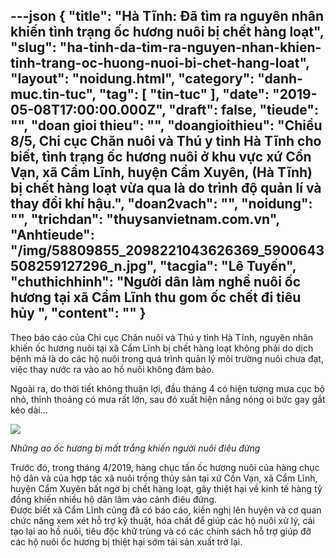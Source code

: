---json
{
    "title": "Hà Tĩnh: Đã tìm ra nguyên nhân khiến tình trạng ốc hương nuôi bị chết hàng loạt",
    "slug": "ha-tinh-da-tim-ra-nguyen-nhan-khien-tinh-trang-oc-huong-nuoi-bi-chet-hang-loat",
    "layout": "noidung.html",
    "category": "danh-muc.tin-tuc",
    "tag": [
        "tin-tuc"
    ],
    "date": "2019-05-08T17:00:00.000Z",
    "draft": false,
    "tieude": "",
    "doan gioi thieu": "",
    "doangioithieu": "Chiều 8/5, Chi cục Chăn nuôi và Thú y tỉnh Hà Tĩnh cho biết, tình trạng ốc hương nuôi ở khu vực xứ Cồn Vạn, xã Cẩm Lĩnh, huyện Cẩm Xuyên, (Hà Tĩnh) bị chết hàng loạt vừa qua là do trình độ quản lí và thay đổi khí hậu.",
    "doan2vach": "",
    "noidung": "",
    "trichdan": "thuysanvietnam.com.vn",
    "Anhtieude": "/img/58809855_2098221043626369_5900643508259127296_n.jpg",
    "tacgia": "Lê Tuyến",
    "chuthichhinh": "Người dân làm nghề nuôi ốc hương tại xã Cẩm Lĩnh thu gom ốc chết đi tiêu hủy ",
    "__content__": ""
}
---
<p>Theo b&aacute;o c&aacute;o của Chi cục Chăn nu&ocirc;i v&agrave; Th&uacute; y tỉnh H&agrave; Tĩnh, nguy&ecirc;n nh&acirc;n khiến ốc hương nu&ocirc;i tại x&atilde; Cẩm Lĩnh bị chết h&agrave;ng loạt kh&ocirc;ng phải do dịch bệnh m&agrave; l&agrave; do c&aacute;c hộ nu&ocirc;i trong qu&aacute; tr&igrave;nh quản l&yacute; m&ocirc;i trường nu&ocirc;i chưa đạt, việc thay nước ra v&agrave;o ao hồ nu&ocirc;i kh&ocirc;ng đảm bảo.</p>

<p>Ngo&agrave;i ra, do thời tiết kh&ocirc;ng thuận lợi, đầu th&aacute;ng 4 c&oacute; hiện tượng mưa cục bộ nhỏ, thỉnh thoảng c&oacute; mưa rất lớn, sau đ&oacute; xuất hiện nắng n&oacute;ng oi bức gay gắt k&eacute;o d&agrave;i&hellip;</p>

<p><img src="http://media.baodansinh.vn/Images/2019/05/08/ngocvuongpv/57503650_2098248670290273_5963356606375657472_n.jpg" /></p>

<p><em>Những ao ốc hương bị mất trắng khiến người nu&ocirc;i đi&ecirc;u đứng&nbsp;&nbsp;</em></p>

<p>Trước đ&oacute;, trong th&aacute;ng 4/2019, h&agrave;ng chục tấn ốc hương nu&ocirc;i của h&agrave;ng chục hộ d&acirc;n v&agrave; của hợp t&aacute;c x&atilde; nu&ocirc;i trồng thủy sản tại xứ Cồn Vạn, x&atilde; Cẩm Lĩnh, huyện Cẩm Xuy&ecirc;n bất ngờ bị chết h&agrave;ng loạt, g&acirc;y thiệt hại về&nbsp;kinh tế&nbsp;h&agrave;ng tỷ đồng khiến nhiều hộ d&acirc;n l&acirc;m v&agrave;o cảnh đi&ecirc;u đứng.<br />
Được biết x&atilde; Cẩm Lĩnh cũng đ&atilde; c&oacute; b&aacute;o c&aacute;o, kiến nghị l&ecirc;n huyện v&agrave; cơ quan chức năng xem x&eacute;t hỗ trợ kỹ thuật, h&oacute;a chất để gi&uacute;p c&aacute;c hộ nu&ocirc;i xử l&yacute;, cải tạo lại ao hồ nu&ocirc;i, ti&ecirc;u độc khử tr&ugrave;ng v&agrave; c&oacute; c&aacute;c&nbsp;ch&iacute;nh s&aacute;ch&nbsp;hỗ trợ gi&uacute;p đỡ c&aacute;c hộ nu&ocirc;i ốc hương bị thiệt hại sớm t&aacute;i sản xuất trở lại.</p>
